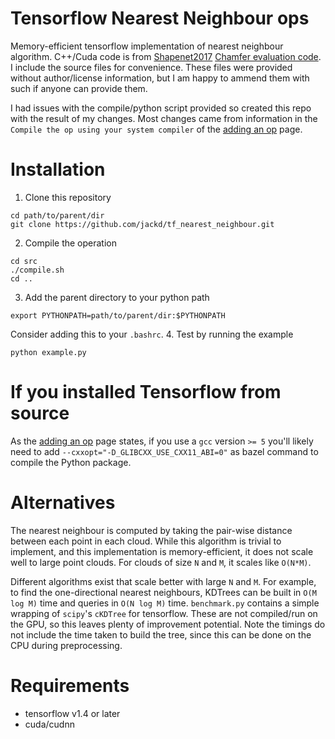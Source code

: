 # Tensorflow Nearest Neighbour ops
Memory-efficient tensorflow implementation of nearest neighbour algorithm. C++/Cuda code is from [Shapenet2017](https://shapenet.cs.stanford.edu/iccv17/) [Chamfer evaluation code](https://shapenet.cs.stanford.edu/iccv17/recon3d/Chamfer.zip). I include the source files for convenience. These files were provided without author/license information, but I am happy to ammend them with such if anyone can provide them.

I had issues with the compile/python script provided so created this repo with the result of my changes. Most changes came from information in the `Compile the op using your system compiler` of the [adding an op](https://www.tensorflow.org/extend/adding_an_op) page.

# Installation
1. Clone this repository
```
cd path/to/parent/dir
git clone https://github.com/jackd/tf_nearest_neighbour.git
```
2. Compile the operation
```
cd src
./compile.sh
cd ..
```
3. Add the parent directory to your python path
```
export PYTHONPATH=path/to/parent/dir:$PYTHONPATH
```
Consider adding this to your `.bashrc`.
4. Test by running the example
```
python example.py
```

# If you installed Tensorflow from source
As the [adding an op](https://www.tensorflow.org/extend/adding_an_op) page states, if you use a `gcc` version `>= 5` you'll likely need to add `--cxxopt="-D_GLIBCXX_USE_CXX11_ABI=0"` as bazel command to compile the Python package.

# Alternatives
The nearest neighbour is computed by taking the pair-wise distance between each point in each cloud. While this algorithm is trivial to implement, and this implementation is memory-efficient, it does not scale well to large point clouds. For clouds of size `N` and `M`, it scales like `O(N*M)`.

Different algorithms exist that scale better with large `N` and `M`. For example, to find the one-directional nearest neighbours, KDTrees can be built in `O(M log M)` time and queries in `O(N log M)` time. `benchmark.py` contains a simple wrapping of `scipy`'s `cKDTree` for tensorflow. These are not compiled/run on the GPU, so this leaves plenty of improvement potential. Note the timings do not include the time taken to build the tree, since this can be done on the CPU during preprocessing.

# Requirements
* tensorflow v1.4 or later
* cuda/cudnn
